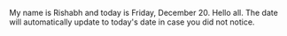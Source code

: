 My name is Rishabh and today is Friday, December 20. Hello all. The date will automatically update to today's date in case you did not notice.
